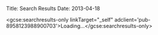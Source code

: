 Title: Search Results
Date: 2013-04-18

<script>
  (function() {
    var cx = '009936720657773785016:x3s2dszfj6s';
    var gcse = document.createElement('script');
    gcse.type = 'text/javascript';
    gcse.async = true;
    gcse.src = 'https://cse.google.com/cse.js?cx=' + cx;
    var s = document.getElementsByTagName('script')[0];
    s.parentNode.insertBefore(gcse, s);
  })();
</script>
<gcse:searchresults-only linkTarget="_self" adclient='pub-8958123988900703'>Loading...</gcse:searchresults-only>